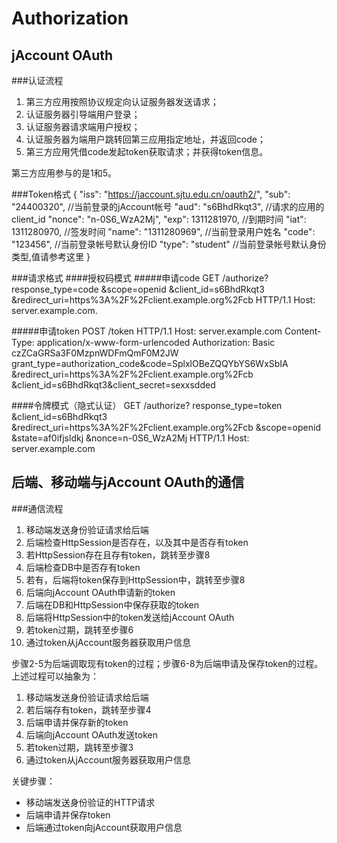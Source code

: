 Authorization
=
jAccount OAuth
-
###认证流程
1. 第三方应用按照协议规定向认证服务器发送请求；
2. 认证服务器引导端用户登录；
3. 认证服务器请求端用户授权；
4. 认证服务器为端用户跳转回第三应用指定地址，并返回code；
5. 第三方应用凭借code发起token获取请求；并获得token信息。

第三方应用参与的是1和5。

###Token格式
	{
      "iss": "https://jaccount.sjtu.edu.cn/oauth2/",
      "sub": "24400320",                               //当前登录的jAccount帐号
      "aud": "s6BhdRkqt3",                             //请求的应用的client_id
      "nonce": "n-0S6_WzA2Mj",
      "exp": 1311281970,                               //到期时间
      "iat": 1311280970,                               //签发时间
      "name": "1311280969",                            //当前登录用户姓名
      "code": "123456",                                //当前登录帐号默认身份ID
      "type": "student"                                //当前登录帐号默认身份类型,值请参考这里
    }

###请求格式
####授权码模式
#####申请code
    GET /authorize?
      response_type=code
      &scope=openid
      &client_id=s6BhdRkqt3
      &redirect_uri=https%3A%2F%2Fclient.example.org%2Fcb HTTP/1.1
    Host: server.example.com.

#####申请token
    POST /token HTTP/1.1
    Host: server.example.com
    Content-Type: application/x-www-form-urlencoded
    Authorization: Basic czZCaGRSa3F0MzpnWDFmQmF0M2JW
       grant_type=authorization_code&code=SplxlOBeZQQYbYS6WxSbIA
       &redirect_uri=https%3A%2F%2Fclient.example.org%2Fcb
       &client_id=s6BhdRkqt3&client_secret=sexxsdded

####令牌模式（隐式认证）
    GET /authorize?
      response_type=token
      &client_id=s6BhdRkqt3
      &redirect_uri=https%3A%2F%2Fclient.example.org%2Fcb
      &scope=openid
      &state=af0ifjsldkj
      &nonce=n-0S6_WzA2Mj HTTP/1.1
    Host: server.example.com

后端、移动端与jAccount OAuth的通信
-
###通信流程
1. 移动端发送身份验证请求给后端
2. 后端检查HttpSession是否存在，以及其中是否存有token
3. 若HttpSession存在且存有token，跳转至步骤8
4. 后端检查DB中是否存有token
5. 若有，后端将token保存到HttpSession中，跳转至步骤8
6. 后端向jAccount OAuth申请新的token
7. 后端在DB和HttpSession中保存获取的token
8. 后端将HttpSession中的token发送给jAccount OAuth
9. 若token过期，跳转至步骤6
10. 通过token从jAccount服务器获取用户信息

步骤2-5为后端调取现有token的过程；步骤6-8为后端申请及保存token的过程。  
上述过程可以抽象为：

1. 移动端发送身份验证请求给后端
2. 若后端存有token，跳转至步骤4
3. 后端申请并保存新的token
4. 后端向jAccount OAuth发送token
5. 若token过期，跳转至步骤3
6. 通过token从jAccount服务器获取用户信息

关键步骤：

* 移动端发送身份验证的HTTP请求
* 后端申请并保存token
* 后端通过token向jAccount获取用户信息